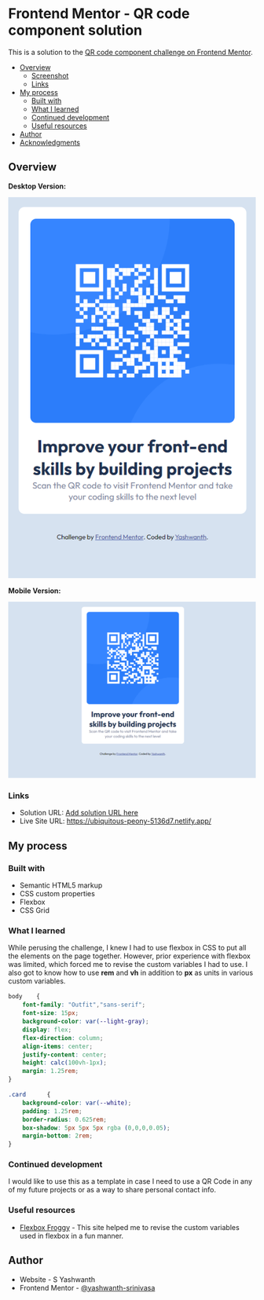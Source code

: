 # Frontend Mentor - QR code component solution

This is a solution to the [QR code component challenge on Frontend Mentor](https://www.frontendmentor.io/challenges/qr-code-component-iux_sIO_H).

- [Overview](#overview)
  - [Screenshot](#screenshot)
  - [Links](#links)
- [My process](#my-process)
  - [Built with](#built-with)
  - [What I learned](#what-i-learned)
  - [Continued development](#continued-development)
  - [Useful resources](#useful-resources)
- [Author](#author)
- [Acknowledgments](#acknowledgments)

## Overview

**Desktop Version:**

![1710779631935](images/1710779526167.png)

**Mobile Version:**

![1710779707113](images/1710779595033.png)

### Links

- Solution URL: [Add solution URL here](https://your-solution-url.com)
- Live Site URL: https://ubiquitous-peony-5136d7.netlify.app/

## My process

### Built with

- Semantic HTML5 markup
- CSS custom properties
- Flexbox
- CSS Grid

### What I learned

While perusing the challenge, I knew I had to use flexbox in CSS to put all the elements on the page together. However, prior experience with flexbox was limited, which forced me to revise the custom variables I had to use. I also got to know how to use **rem** and **vh** in addition to **px** as units in various custom variables.

```css
body    {
    font-family: "Outfit","sans-serif";
    font-size: 15px;
    background-color: var(--light-gray);
    display: flex;
    flex-direction: column;
    align-items: center;
    justify-content: center;
    height: calc(100vh-1px);
    margin: 1.25rem;
}
```

```css
.card      {
    background-color: var(--white);
    padding: 1.25rem;
    border-radius: 0.625rem;
    box-shadow: 5px 5px 5px rgba (0,0,0,0.05);
    margin-bottom: 2rem;
}
```

### Continued development

I would like to use this as a template in case I need to use a QR Code in any of my future projects or as a way to share personal contact info.

### Useful resources

- [Flexbox Froggy](https://flexboxfroggy.com/) - This site helped me to revise the custom variables used in flexbox in a fun manner.

## Author

- Website - S Yashwanth
- Frontend Mentor - [@yashwanth-srinivasa](https://www.frontendmentor.io/profile/yashwanth-srinivasa)

